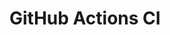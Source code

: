 # GitHub Actions CI
















































































































































































































































































































































































































































































































































































































































































































































































































































































































































































































































































































































































































































































































































































































































































































































































































































































































































































































